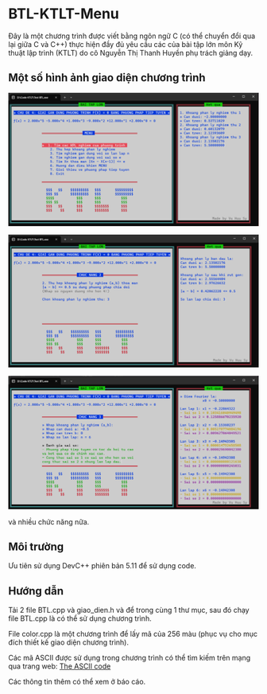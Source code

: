 # BTL-KTLT-Menu

Đây là một chương trình được viết bằng ngôn ngữ C (có thể chuyển đổi qua lại giữa C và C++) thực hiện đầy đủ yêu cầu các của bài tập lớn môn Kỹ thuật lập trình (KTLT) do cô Nguyễn Thị Thanh Huyền phụ trách giảng dạy.

## Một số hình ảnh giao diện chương trình

![Chức năng 1](https://github.com/vuhuusy/BTL-KTLT-Menu/blob/main/%E1%BA%A2nh%20giao%20di%E1%BB%87n/Ch%E1%BB%A9c%20n%C4%83ng%201%20c%C3%B3%20nghi%E1%BB%87m.png)

![Chức năng 2](https://github.com/vuhuusy/BTL-KTLT-Menu/blob/main/%E1%BA%A2nh%20giao%20di%E1%BB%87n/Ch%E1%BB%A9c%20n%C4%83ng%202%20c%C3%B3%20nghi%E1%BB%87m.png)

![Chức năng 3](https://github.com/vuhuusy/BTL-KTLT-Menu/blob/main/%E1%BA%A2nh%20giao%20di%E1%BB%87n/Ch%E1%BB%A9c%20n%C4%83ng%203%20c%C3%B3%20nghi%E1%BB%87m.png)

và nhiều chức năng nữa.

## Môi trường

Ưu tiên sử dụng DevC++ phiên bản 5.11 để sử dụng code. 

## Hướng dẫn

Tải 2 file BTL.cpp và giao_dien.h và để trong cùng 1 thư mục, sau đó chạy file BTL.cpp là có thể sử dụng chương trình.

File color.cpp là một chương trình để lấy mã của 256 màu (phục vụ cho mục đích thiết kế giao diện chương trình).

Các mã ASCII được sử dụng trong chương trình có thể tìm kiếm trên mạng qua trang web: [The ASCII code](https://theasciicode.com.ar/ascii-control-characters/null-character-ascii-code-0.html)

Các thông tin thêm có thể xem ở báo cáo.
